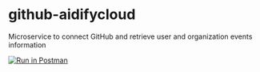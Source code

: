 # github-aidifycloud
Microservice to connect GitHub and retrieve user and organization events information

[![Run in Postman](https://run.pstmn.io/button.svg)](https://app.getpostman.com/run-collection/bf6752407c2eeaf66ebb)

